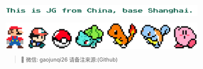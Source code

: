 <img src="./who.png">


<p align="center">
  <img src="./banner.png"/>
</p>


> 💬 微信: gaojunqi26 请备注来源:(Github)



<!--
**jackeyGao/jackeyGao** is a ✨ _special_ ✨ repository because its `README.md` (this file) appears on your GitHub profile.

Here are some ideas to get you started:

- 🔭 I’m currently working on ...
- 🌱 I’m currently learning ...
- 👯 I’m looking to collaborate on ...
- 🤔 I’m looking for help with ...
- 💬 Ask me about ...
- 📫 How to reach me: ...
- 😄 Pronouns: ...
- ⚡ Fun fact: ...
-->
